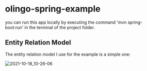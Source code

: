 # olingo-spring-example

you can run this app locally by executing the command 'mvn spring-boot:run' in the terminal of the project folder.


## Entity Relation Model
The entity relation model I use for the example is a simple one:

![2021-10-18_10-26-06](https://user-images.githubusercontent.com/19994604/138327882-76404655-f383-46e6-82af-677560b5ccee.png)
